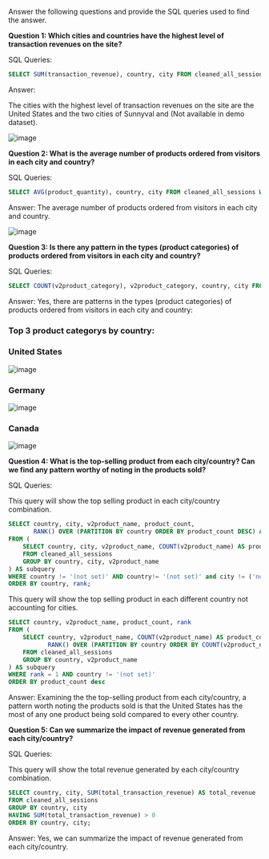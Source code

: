 Answer the following questions and provide the SQL queries used to find the answer.

    
**Question 1: Which cities and countries have the highest level of transaction revenues on the site?**


SQL Queries:

```sql
SELECT SUM(transaction_revenue), country, city FROM cleaned_all_sessions GROUP BY country, city ORDER BY SUM(transaction_revenue) DESC, country, city 
 ```

Answer:

The cities with the highest level of transaction revenues on the site are the United States and the two cities of Sunnyval and (Not available in demo dataset).

![image](https://github.com/Christopher-DSA/SQL-Project/assets/132075292/20f9ddd2-83ec-4235-ad10-c1fefc3c1c4a)

**Question 2: What is the average number of products ordered from visitors in each city and country?**


SQL Queries:

```sql
SELECT AVG(product_quantity), country, city FROM cleaned_all_sessions WHERE product_quantity IS NOT NULL GROUP BY country, city ORDER BY AVG(product_quantity) DESC, country, city 
 ```

Answer:
The average number of products ordered from visitors in each city and country.

![image](https://github.com/Christopher-DSA/SQL-Project/assets/132075292/e19a0bed-e2dc-461e-83be-f288a09d5e76)





**Question 3: Is there any pattern in the types (product categories) of products ordered from visitors in each city and country?**


SQL Queries:

```sql
SELECT COUNT(v2product_category), v2product_category, country, city FROM cleaned_all_sessions WHERE v2product_category IS NOT NULL GROUP BY country, city, v2product_category ORDER BY COUNT(v2product_category) DESC, country, city 
```

Answer:
Yes, there are patterns in the types (product categories) of products ordered from visitors in each city and country:

### Top 3 product categorys by country:

### United States
![image](https://github.com/Christopher-DSA/SQL-Project/assets/132075292/e80a14b8-5409-446c-88a4-52b8cd48c23c)

### Germany
![image](https://github.com/Christopher-DSA/SQL-Project/assets/132075292/cded9821-54eb-45f9-b880-38f5090d8ecb)

### Canada
![image](https://github.com/Christopher-DSA/SQL-Project/assets/132075292/d302c057-5f99-4342-a817-90f2d5f102df)


**Question 4: What is the top-selling product from each city/country? Can we find any pattern worthy of noting in the products sold?**

SQL Queries:

This query will show the top selling product in each city/country combination.
```sql
SELECT country, city, v2product_name, product_count,
       RANK() OVER (PARTITION BY country ORDER BY product_count DESC) AS rank
FROM (
    SELECT country, city, v2product_name, COUNT(v2product_name) AS product_count
    FROM cleaned_all_sessions
    GROUP BY country, city, v2product_name
) AS subquery
WHERE country != '(not set)' AND country!= '(not set)' and city != ('not available in demo dataset')
ORDER BY country, rank;
```
This query will show the top selling product in each different country not accounting for cities.
```sql
SELECT country, v2product_name, product_count, rank
FROM (
    SELECT country, v2product_name, COUNT(v2product_name) AS product_count,
           RANK() OVER (PARTITION BY country ORDER BY COUNT(v2product_name) DESC) AS rank
    FROM cleaned_all_sessions
    GROUP BY country, v2product_name
) AS subquery
WHERE rank = 1 AND country != '(not set)'
ORDER BY product_count desc
```

Answer:
Examining the the top-selling product from each city/country, a pattern worth noting the products sold is that the United States has the most of any one product being sold compared to every other country.


**Question 5: Can we summarize the impact of revenue generated from each city/country?**

SQL Queries:

This query will show the total revenue generated by each city/country combination.
``` sql
SELECT country, city, SUM(total_transaction_revenue) AS total_revenue
FROM cleaned_all_sessions
GROUP BY country, city
HAVING SUM(total_transaction_revenue) > 0
ORDER BY country, city;
```

Answer:
Yes, we can summarize the impact of revenue generated from each city/country.




